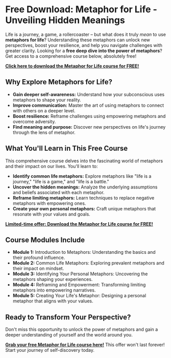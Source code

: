 # Free Download: Metaphor for Life - Unveiling Hidden Meanings

Life is a journey, a game, a rollercoaster – but what does it truly *mean* to use **metaphors for life**? Understanding these metaphors can unlock new perspectives, boost your resilience, and help you navigate challenges with greater clarity. Looking for a **free deep dive into the power of metaphors**? Get access to a comprehensive course below, absolutely free!

[**Click here to download the Metaphor for Life course for FREE!**](https://udemywork.com/metaphor-for-life)

## Why Explore Metaphors for Life?

*   **Gain deeper self-awareness:** Understand how your subconscious uses metaphors to shape your reality.
*   **Improve communication:** Master the art of using metaphors to connect with others on a deeper level.
*   **Boost resilience:** Reframe challenges using empowering metaphors and overcome adversity.
*   **Find meaning and purpose:** Discover new perspectives on life's journey through the lens of metaphor.

## What You'll Learn in This Free Course

This comprehensive course delves into the fascinating world of metaphors and their impact on our lives. You'll learn to:

*   **Identify common life metaphors:** Explore metaphors like "life is a journey," "life is a game," and "life is a battle."
*   **Uncover the hidden meanings:** Analyze the underlying assumptions and beliefs associated with each metaphor.
*   **Reframe limiting metaphors:** Learn techniques to replace negative metaphors with empowering ones.
*   **Create your own personal metaphors:** Craft unique metaphors that resonate with your values and goals.

[**Limited-time offer: Download the Metaphor for Life course for FREE!**](https://udemywork.com/metaphor-for-life)

## Course Modules Include

*   **Module 1:** Introduction to Metaphors: Understanding the basics and their profound influence.
*   **Module 2:** Common Life Metaphors: Exploring prevalent metaphors and their impact on mindset.
*   **Module 3:** Identifying Your Personal Metaphors: Uncovering the metaphors shaping your experiences.
*   **Module 4:** Reframing and Empowerment: Transforming limiting metaphors into empowering narratives.
*   **Module 5:** Creating Your Life's Metaphor: Designing a personal metaphor that aligns with your values.

## Ready to Transform Your Perspective?

Don't miss this opportunity to unlock the power of metaphors and gain a deeper understanding of yourself and the world around you.

[**Grab your free Metaphor for Life course here!**](https://udemywork.com/metaphor-for-life) This offer won't last forever! Start your journey of self-discovery today.

